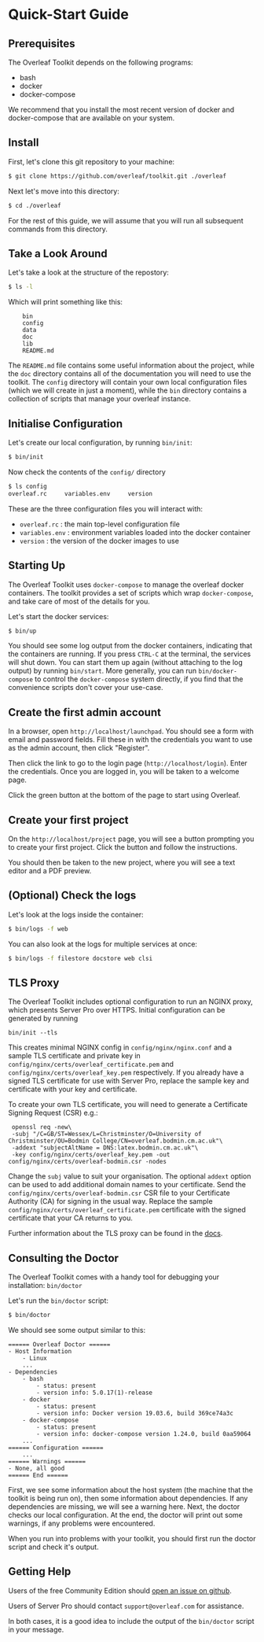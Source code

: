 # Quick-Start Guide

## Prerequisites

The Overleaf Toolkit depends on the following programs:

- bash
- docker
- docker-compose

We recommend that you install the most recent version of docker and docker-compose that 
are available on your system.


## Install

First, let's clone this git repository to your machine:

```sh
$ git clone https://github.com/overleaf/toolkit.git ./overleaf
```

Next let's move into this directory:

```sh
$ cd ./overleaf
```

For the rest of this guide, we will assume that you will run all subsequent commands from this directory.


## Take a Look Around

Let's take a look at the structure of the repostory:

```sh
$ ls -l
```

Which will print something like this:

```
    bin
    config
    data
    doc
    lib
    README.md
```

The `README.md` file contains some useful information about the project, while the `doc` directory contains all of the documentation you will need to use the toolkit. The `config` directory will contain your own local configuration files (which we will create in just a moment), while the `bin` directory contains a collection of scripts that manage your overleaf instance.


## Initialise Configuration


Let's create our local configuration, by running `bin/init`:

```sh
$ bin/init
```

Now check the contents of the `config/` directory

```sh
$ ls config
overleaf.rc     variables.env     version
```

These are the three configuration files you will interact with:

- `overleaf.rc` : the main top-level configuration file
- `variables.env` : environment variables loaded into the docker container
- `version` : the version of the docker images to use


## Starting Up

The Overleaf Toolkit uses `docker-compose` to manage the overleaf docker containers. The toolkit provides a set of scripts which wrap `docker-compose`, and take care of most of the details for you.

Let's start the docker services:

```sh
$ bin/up
```

You should see some log output from the docker containers, indicating that the containers are running. 
If you press `CTRL-C` at the terminal, the services will shut down. You can start them up again (without attaching to the log output) by running `bin/start`. More generally, you can run `bin/docker-compose` to control the `docker-compose` system directly, if you find that the convenience scripts don't cover your use-case.


## Create the first admin account

In a browser, open `http://localhost/launchpad`. You should see a form with email and password fields.
Fill these in with the credentials you want to use as the admin account, then click "Register".

Then click the link to go to the login page (`http://localhost/login`). Enter the credentials.
Once you are logged in, you will be taken to a welcome page.

Click the green button at the bottom of the page to start using Overleaf. 


## Create your first project

On the `http://localhost/project` page, you will see a button prompting you to create your first
project. Click the button and follow the instructions.

You should then be taken to the new project, where you will see a text editor and a PDF preview.


## (Optional) Check the logs

Let's look at the logs inside the container:


```sh
$ bin/logs -f web
```


You can also look at the logs for multiple services at once:

```sh
$ bin/logs -f filestore docstore web clsi
```

## TLS Proxy

The Overleaf Toolkit includes optional configuration to run an NGINX proxy, which presents Server Pro over HTTPS. Initial configuration can be generated by running
```
bin/init --tls
```
This creates minimal NGINX config in `config/nginx/nginx.conf` and a sample TLS certificate and private key in `config/nginx/certs/overleaf_certificate.pem` and `config/nginx/certs/overleaf_key.pem` respectively. If you already have a signed TLS certificate for use with Server Pro, replace the sample key and certificate with your key and certificate.

To create your own TLS certificate, you will need to generate a Certificate Signing Request (CSR) e.g.:
```
 openssl req -new\
 -subj "/C=GB/ST=Wessex/L=Christminster/O=University of Christminster/OU=Bodmin College/CN=overleaf.bodmin.cm.ac.uk"\ 
 -addext "subjectAltName = DNS:latex.bodmin.cm.ac.uk"\ 
 -key config/nginx/certs/overleaf_key.pem -out config/nginx/certs/overleaf-bodmin.csr -nodes
 ```
 Change the `subj` value to suit your organisation. The optional `addext` option can be used to add additional domain names to your certificate. Send the `config/nginx/certs/overleaf-bodmin.csr` CSR file to your Certificate Authority (CA) for signing in the usual way. Replace the sample `config/nginx/certs/overleaf_certificate.pem` certificate with the signed certificate that your CA returns to you.

 Further information about the TLS proxy can be found in the [docs](tls-proxy.md).


## Consulting the Doctor

The Overleaf Toolkit comes with a handy tool for debugging your installation: `bin/doctor`

Let's run the `bin/doctor` script:

```sh
$ bin/doctor
```

We should see some output similar to this:

```
====== Overleaf Doctor ======
- Host Information
    - Linux
    ...
- Dependencies
    - bash
        - status: present
        - version info: 5.0.17(1)-release
    - docker
        - status: present
        - version info: Docker version 19.03.6, build 369ce74a3c
    - docker-compose
        - status: present
        - version info: docker-compose version 1.24.0, build 0aa59064
    ...
====== Configuration ======
    ...
====== Warnings ======
- None, all good
====== End ======
```

First, we see some information about the host system (the machine that the toolkit is being run on), then some information about dependencies. If any dependencies are missing, we will see a warning here. Next, the doctor checks our local configuration. At the end, the doctor will print out some warnings, if any problems were encountered.

When you run into problems with your toolkit, you should first run the doctor script and check it's output. 


## Getting Help

Users of the free Community Edition should [open an issue on github](https://github.com/overleaf/toolkit/issues). 

Users of Server Pro should contact `support@overleaf.com` for assistance.

In both cases, it is a good idea to include the output of the `bin/doctor` script in your message.
